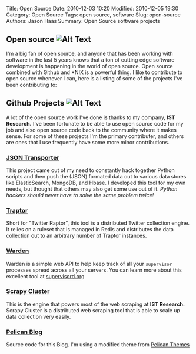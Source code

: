 Title: Open Source
Date: 2010-12-03 10:20
Modified: 2010-12-05 19:30
Category: Open Source
Tags: open source, software
Slug: open-source
Authors: Jason Haas
Summary: Open Source software projects

## Open source ![Alt Text]({filename}/images/feather.png)

I'm a big fan of open source, and anyone that has been working with software in the last 5 years knows that a ton of cutting edge software development is happening in the world of open source.  Open source combined with Github and *NIX is a powerful thing.  I like to contribute to open source whenever I can, here is a listing of some of the projects I've been contributing to:

## Github Projects ![Alt Text]({filename}/images/GitHub-Mark-64px.png)

A lot of the open source work I've done is thanks to my company, **IST Research.**  I've been fortunate to be able to use open source code for my job and also open source code back to the community where it makes sense.  For some of these projects I'm the primary contributer, and others are ones that I use frequently have some more minor contributions.

### [JSON Transporter](https://github.com/istresearch/json-transporter)

This project came out of my need to constantly hack together Python scripts and then push the (JSON) formated data out to various data stores like ElasticSearch, MongoDB, and Hbase.  I developed this tool for my own needs, but thought that others may also get some use out of it.  *Python hackers should never have to solve the same problem twice!*

### [Traptor](https://github.com/istresearch/traptor)

Short for "Twitter Raptor", this tool is a distributed Twitter collection engine.  It relies on a ruleset that is managed in Redis and distributes the data collection out to an arbitrary number of Traptor instances.

### [Warden](https://github.com/istresearch/warden)

Warden is a simple web API to help keep track of all your `supervisor` processes spread across all your servers.  You can learn more about this excellent tool at [supervisord.org](http://supervisord.org)

### [Scrapy Cluster](https://github.com/istresearch/scrapy-cluster)

This is the engine that powers most of the web scraping at **IST Research.** Scrapy Cluster is a distributed web scraping tool that is able to scale up data collection very easily.

### [Pelican Blog](https://github.com/jasonrhaas/pel-blog)

Source code for this Blog.  I'm using a modified theme from [Pelican Themes](https://github.com/getpelican/pelican-themes/tree/master/aboutwilson)